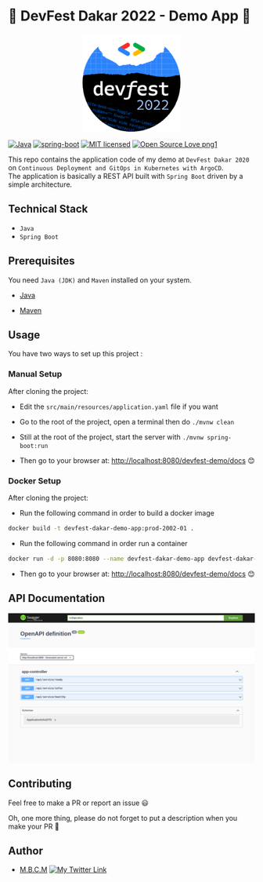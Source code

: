 # 🚀 DevFest Dakar 2022 - Demo App 🚀

<p align="center">
  <a href="https://gdg.community.dev/events/details/google-gdg-dakar-presents-devfest-dakar-22/" target="blank"><img src="./screenshots/devfest-2022.png" width="200" alt="Devfest-2022" /></a>
</p>

[![Java](https://img.shields.io/badge/java-3776AB?style=for-the-badge&logo=Java&logoColor=white)](https://img.shields.io/badge/java-3776AB?style=for-the-badge&logo=Java&logoColor=white)
[![spring-boot](https://img.shields.io/badge/spring%20boot-3776AB?style=for-the-badge&logo=spring-boot&logoColor=white)](https://img.shields.io/badge/spring-3776AB?style=for-the-badge&logo=spring-boot&logoColor=white)
[![MIT licensed](https://img.shields.io/badge/license-mit-blue?style=for-the-badge&logo=appveyor)](LICENSE)
[![Open Source Love png1](https://badges.frapsoft.com/os/v1/open-source.png?v=103)](https://github.com/ellerbrock/open-source-badges/)

This repo contains the application code of my demo at `DevFest Dakar 2020` on `Continuous Deployment and GitOps in Kubernetes with ArgoCD`.  
The application is basically a REST API built with `Spring Boot` driven by a simple architecture.

## Technical Stack

- `Java`
- `Spring Boot`

## Prerequisites

You need `Java (JDK)` and `Maven` installed on your system.

- [Java](https://www.oracle.com/java/technologies/downloads/)

- [Maven](https://maven.apache.org/download.cgi)

## Usage

You have two ways to set up this project :

### Manual Setup

After cloning the project:

- Edit the `src/main/resources/application.yaml` file if you want

- Go to the root of the project, open a terminal then do `./mvnw clean`

- Still at the root of the project, start the server with `./mvnw spring-boot:run`

- Then go to your browser at: <http://localhost:8080/devfest-demo/docs> 😊

### Docker Setup

After cloning the project:

- Run the following command in order to build a docker image
```bash
docker build -t devfest-dakar-demo-app:prod-2002-01 .
```

- Run the following command in order run a container
```bash
docker run -d -p 8080:8080 --name devfest-dakar-demo-app devfest-dakar-demo-app:prod-2002-01
```

- Then go to your browser at: <http://localhost:8080/devfest-demo/docs> 😊

## API Documentation

![screenshot](screenshots/screenshots.png)

## Contributing

Feel free to make a PR or report an issue 😃

Oh, one more thing, please do not forget to put a description when you make your PR 🙂

## Author

- [M.B.C.M](https://itdev.sn)
  [![My Twitter Link](https://img.shields.io/twitter/follow/the_it_dev?style=social)](https://twitter.com/the_it_dev)
